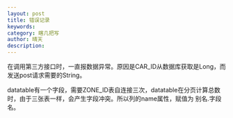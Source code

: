 ```yaml
---
layout: post
title: 错误记录
keywords: 
category: 瞎几把写
author: 晴天
description: 
---
```


<p>在调用第三方接口时，一直报数据异常。原因是CAR_ID从数据库获取是Long，而发送post请求需要的String。</p>

<p>datatable有一个字段，需要ZONE_ID表自连接三次，datatable在分页计算总数时，由于三张表一样，会产生字段冲突。所以列的name属性，赋值为 别名.字段名。</p>
